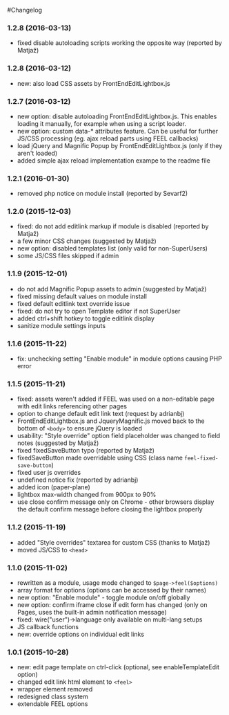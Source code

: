 #Changelog

### 1.2.8 (2016-03-13)

- fixed disable autoloading scripts working the opposite way (reported by Matjaž) 

### 1.2.8 (2016-03-12)

- new: also load CSS assets by FrontEndEditLightbox.js

### 1.2.7 (2016-03-12)

- new option: disable autoloading FrontEndEditLightbox.js. This enables loading it manually, for example when using a script loader.
- new option: custom data-* attributes feature. Can be useful for further JS/CSS processing (eg. ajax reload parts using FEEL callbacks)
- load jQuery and Magnific Popup by FrontEndEditLightbox.js (only if they aren't loaded)
- added simple ajax reload implementation exampe to the readme file


### 1.2.1 (2016-01-30)

- removed php notice on module install (reported by Sevarf2)


### 1.2.0 (2015-12-03)

- fixed: do not add editlink markup if module is disabled (reported by Matjaž)
- a few minor CSS changes (suggested by Matjaž)
- new option: disabled templates list (only valid for non-SuperUsers)
- some JS/CSS files skipped if admin


### 1.1.9 (2015-12-01)

- do not add Magnific Popup assets to admin (suggested by Matjaž)
- fixed missing default values on module install
- fixed default editlink text override issue
- fixed: do not try to open Template editor if not SuperUser
- added ctrl+shift hotkey to toggle editlink display
- sanitize module settings inputs


### 1.1.6 (2015-11-22)

- fix: unchecking setting "Enable module" in module options causing PHP error


### 1.1.5 (2015-11-21)

- fixed: assets weren't added if FEEL was used on a non-editable page with edit links referencing other pages
- option to change default edit link text (request by adrianbj)
- FrontEndEditLightbox.js and JqueryMagnific.js moved back to the bottom of `<body>` to ensure jQuery is loaded
- usability: "Style override" option field placeholder was changed to field notes (suggested by Matjaž)
- fixed fixedSaveButton typo (reported by Matjaž)
- fixedSaveButton made overridable using CSS (class name `feel-fixed-save-button`)
- fixed user js overrides
- undefined notice fix (reported by adrianbj)
- added icon (paper-plane)
- lightbox max-width changed from 900px to 90%
- use close confirm message only on Chrome - other browsers display the default confirm message before closing the lightbox properly


### 1.1.2 (2015-11-19)

- added "Style overrides" textarea for custom CSS (thanks to Matjaž)
- moved JS/CSS to `<head>`


### 1.1.0 (2015-11-02)

- rewritten as a module, usage mode changed to `$page->feel($options)`
- array format for options (options can be accessed by their names)
- new option: "Enable module" - toggle module on/off globally
- new option: confirm iframe close if edit form has changed (only on Pages, uses the built-in admin notification message)
- fixed: wire("user")->language only available on multi-lang setups
- JS callback functions
- new: override options on individual edit links


### 1.0.1 (2015-10-28)

- new: edit page template on ctrl-click (optional, see enableTemplateEdit option)
- changed edit link html element to `<feel>`
- wrapper element removed
- redesigned class system
- extendable FEEL options
